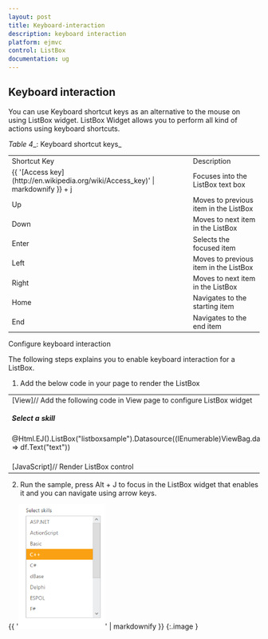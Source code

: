```yaml
---
layout: post
title: Keyboard-interaction
description: keyboard interaction
platform: ejmvc
control: ListBox
documentation: ug
---
```


## Keyboard interaction

You can use Keyboard shortcut keys as an alternative to the mouse on using ListBox widget. ListBox Widget allows you to perform all kind of actions using keyboard shortcuts.

_Table_ _4__: Keyboard shortcut keys_

<table>
<tr>
<td>
Shortcut Key</td><td>
Description</td></tr>
<tr>
<td>
{{ '[Access key](http://en.wikipedia.org/wiki/Access_key)' | markdownify }} + j	</td><td>
Focuses into the ListBox text box</td></tr>
<tr>
<td>
Up</td><td>
Moves to previous item in the ListBox</td></tr>
<tr>
<td>
Down</td><td>
Moves to next item in the ListBox</td></tr>
<tr>
<td>
Enter</td><td>
Selects the focused item</td></tr>
<tr>
<td>
Left </td><td>
Moves to previous item in the ListBox</td></tr>
<tr>
<td>
Right </td><td>
Moves to next item in the ListBox</td></tr>
<tr>
<td>
Home</td><td>
Navigates to the starting item </td></tr>
<tr>
<td>
End</td><td>
Navigates to the end item </td></tr>
</table>
Configure keyboard interaction

The following steps explains you to enable keyboard interaction for a ListBox.

1. Add the below code in your page to render the ListBox





<table>
<tr>
<td>
[View]// Add the following code in View page to configure ListBox widget<div id="control">    <h5 class="ctrllabel">        Select a skill    </h5>  @Html.EJ().ListBox("listboxsample").Datasource((IEnumerable<ug_listbox.controllers.skillset>)ViewBag.datasource).ListBoxFields(df => df.Text("text"))</div></td></tr>
<tr>
<td>
<br>[JavaScript]// Render ListBox control<script type="text/javascript">    $(document).on("keydown", function (e) {        if (e.altKey && e.keyCode === 74) { // j- key code.            var target = $('#listboxsample').data("ejListBox");            target.selectItemByIndex(1);            $("#listboxsample_container").focus();        }    });</script></td></tr>
</table>




2. Run the sample, press Alt + J to focus in the ListBox widget that enables it and you can navigate using arrow keys.


{{ '![](Keyboard-interaction_images/Keyboard-interaction_img1.png)' | markdownify }}
{:.image }






























